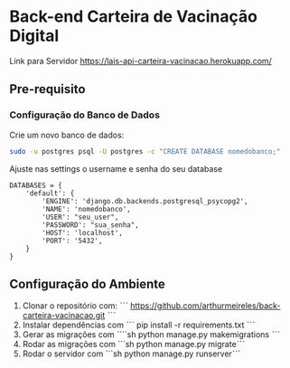 # Back-end Carteira de Vacinação Digital

Link para Servidor https://lais-api-carteira-vacinacao.herokuapp.com/

## Pre-requisito

### Configuração do Banco de Dados

Crie um novo banco de dados:

```sh
sudo -u postgres psql -U postgres -c "CREATE DATABASE nomedobanco;"
```

Ajuste nas settings o username e senha do seu database

```
DATABASES = {
    'default': {
        'ENGINE': 'django.db.backends.postgresql_psycopg2',
        'NAME': 'nomedobanco',
        'USER': "seu_user",
        'PASSWORD': "sua_senha",
        'HOST': 'localhost',
        'PORT': '5432',
    }
}
```


## Configuração do Ambiente

1. Clonar o repositório com:
ˋˋˋ
https://github.com/arthurmeireles/back-carteira-vacinacao.git
ˋˋˋ
2. Instalar dependências com 
ˋˋˋ
pip install -r requirements.txt
ˋˋˋ
3. Gerar as migrações com ˋ```sh python manage.py makemigrations ˋˋˋ
4. Rodar as migrações com  ```sh python manage.py migrateˋˋˋ
5. Rodar o servidor com ```sh python manage.py runserverˋˋˋ

